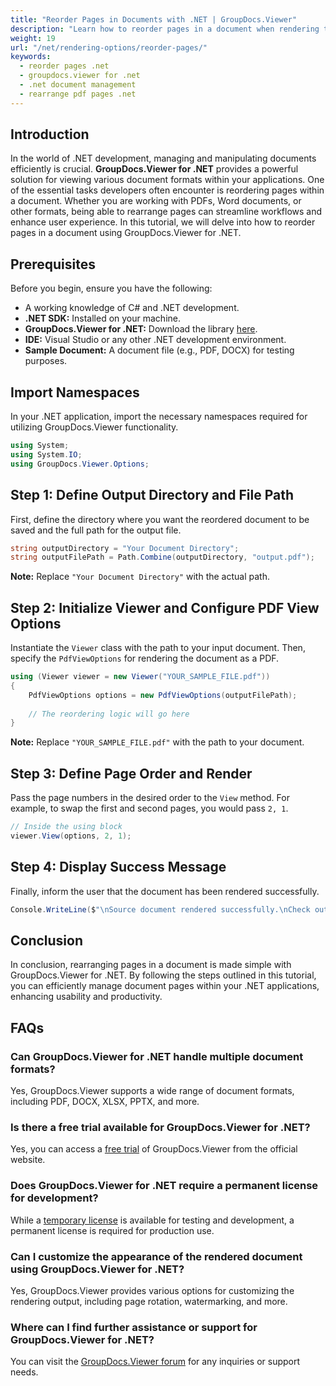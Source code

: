 ```yaml
---
title: "Reorder Pages in Documents with .NET | GroupDocs.Viewer"
description: "Learn how to reorder pages in a document when rendering to PDF in your .NET applications using GroupDocs.Viewer. A step-by-step tutorial for seamless document management."
weight: 19
url: "/net/rendering-options/reorder-pages/"
keywords:
  - reorder pages .net
  - groupdocs.viewer for .net
  - .net document management
  - rearrange pdf pages .net
---
```


## Introduction

In the world of .NET development, managing and manipulating documents efficiently is crucial. **GroupDocs.Viewer for .NET** provides a powerful solution for viewing various document formats within your applications. One of the essential tasks developers often encounter is reordering pages within a document. Whether you are working with PDFs, Word documents, or other formats, being able to rearrange pages can streamline workflows and enhance user experience. In this tutorial, we will delve into how to reorder pages in a document using GroupDocs.Viewer for .NET.

## Prerequisites

Before you begin, ensure you have the following:

- A working knowledge of C# and .NET development.
- **.NET SDK:** Installed on your machine.
- **GroupDocs.Viewer for .NET:** Download the library [here](https://releases.groupdocs.com/viewer/net/).
- **IDE:** Visual Studio or any other .NET development environment.
- **Sample Document:** A document file (e.g., PDF, DOCX) for testing purposes.

## Import Namespaces

In your .NET application, import the necessary namespaces required for utilizing GroupDocs.Viewer functionality.

```csharp
using System;
using System.IO;
using GroupDocs.Viewer.Options;
```

## Step 1: Define Output Directory and File Path

First, define the directory where you want the reordered document to be saved and the full path for the output file.

```csharp
string outputDirectory = "Your Document Directory";
string outputFilePath = Path.Combine(outputDirectory, "output.pdf");
```

**Note:** Replace `"Your Document Directory"` with the actual path.

## Step 2: Initialize Viewer and Configure PDF View Options

Instantiate the `Viewer` class with the path to your input document. Then, specify the `PdfViewOptions` for rendering the document as a PDF.

```csharp
using (Viewer viewer = new Viewer("YOUR_SAMPLE_FILE.pdf"))
{
    PdfViewOptions options = new PdfViewOptions(outputFilePath);
    
    // The reordering logic will go here
}
```

**Note:** Replace `"YOUR_SAMPLE_FILE.pdf"` with the path to your document.

## Step 3: Define Page Order and Render

Pass the page numbers in the desired order to the `View` method. For example, to swap the first and second pages, you would pass `2, 1`.

```csharp
// Inside the using block
viewer.View(options, 2, 1);
```

## Step 4: Display Success Message

Finally, inform the user that the document has been rendered successfully.

```csharp
Console.WriteLine($"\nSource document rendered successfully.\nCheck output in {outputDirectory}.");
```

## Conclusion

In conclusion, rearranging pages in a document is made simple with GroupDocs.Viewer for .NET. By following the steps outlined in this tutorial, you can efficiently manage document pages within your .NET applications, enhancing usability and productivity.

## FAQs

### Can GroupDocs.Viewer for .NET handle multiple document formats?

Yes, GroupDocs.Viewer supports a wide range of document formats, including PDF, DOCX, XLSX, PPTX, and more.

### Is there a free trial available for GroupDocs.Viewer for .NET?

Yes, you can access a [free trial](https://releases.groupdocs.com/) of GroupDocs.Viewer from the official website.

### Does GroupDocs.Viewer for .NET require a permanent license for development?

While a [temporary license](https://purchase.groupdocs.com/temporary-license/) is available for testing and development, a permanent license is required for production use.

### Can I customize the appearance of the rendered document using GroupDocs.Viewer for .NET?

Yes, GroupDocs.Viewer provides various options for customizing the rendering output, including page rotation, watermarking, and more.

### Where can I find further assistance or support for GroupDocs.Viewer for .NET?

You can visit the [GroupDocs.Viewer forum](https://forum.groupdocs.com/c/viewer/9) for any inquiries or support needs.